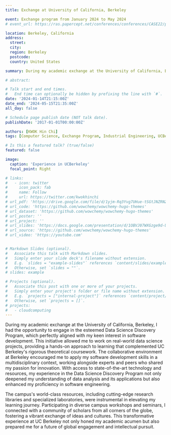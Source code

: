 ```yaml
---
title: Exchange at University of California, Berkeley

event: Exchange program from January 2024 to May 2024
# event_url: https://ras.papercept.net/conferences/conferences/CASE22/program/CASE22_ContentListWeb_1.html

location: Berkeley, California
address:
  street: 
  city: 
  region: Berkeley
  postcode: 
  country: United States

summary: During my academic exchange at the University of California, Berkeley, I had the opportunity to engage in the esteemed Data Science Discovery Program, which perfectly aligned with my keen interest in software development. This initiative allowed me to work on real-world data science projects, providing a hands-on approach to learning that complemented UC Berkeley's rigorous theoretical coursework.

# abstract: 

# Talk start and end times.
#   End time can optionally be hidden by prefixing the line with `#`.
date: '2024-01-14T21:15:00Z'
date_end: '2024-05-15T21:35:00Z'
all_day: false

# Schedule page publish date (NOT talk date).
publishDate: '2017-01-01T00:00:00Z'

authors: [KWOK Hin Chi]
tags: [Computer Science, Exchange Program, Industrial Engineering, UCBerkeley]

# Is this a featured talk? (true/false)
featured: false

image:
  caption: 'Experience in UCBerkeley'
  focal_point: Right

# links:
#   - icon: twitter
#     icon_pack: fab
#     name: Follow
#     url: https://twitter.com/kwokhinchi
# url_pdf: 'https://drive.google.com/file/d/1yjm-Rq3Yvg7UHue-tSGtJNZRNZPrOeuX/view?usp=drive_link'
# url_code: 'https://github.com/wowchemy/wowchemy-hugo-themes'
# url_dataset: 'https://github.com/wowchemy/wowchemy-hugo-themes'
# url_poster: ''
# url_project: ''
# url_slides: 'https://docs.google.com/presentation/d/1OBVJ07WXGzge9d-UZCD76Cx5bwoX6Va_/edit?usp=drive_link&ouid=102358073185606588058&rtpof=true&sd=true'
# url_source: 'https://github.com/wowchemy/wowchemy-hugo-themes'
# url_video: 'https://youtube.com'


# Markdown Slides (optional).
#   Associate this talk with Markdown slides.
#   Simply enter your slide deck's filename without extension.
#   E.g. `slides = "example-slides"` references `content/slides/example-slides.md`.
#   Otherwise, set `slides = ""`.
# slides: example

# Projects (optional).
#   Associate this post with one or more of your projects.
#   Simply enter your project's folder or file name without extension.
#   E.g. `projects = ["internal-project"]` references `content/project/deep-learning/index.md`.
#   Otherwise, set `projects = []`.
# projects:
#   - cloudcomputing
---
```


<!-- Nowadays, with the advancement of production technologies, the manufacturing paradigm has gradually shifted from mass production to a small-batch and high-variety personalized production manner, urged by high flexible automation capabilities. In this paradigm, the existing inspection and assembly processes after manufacturing still rely to a large extent on either human operators with low efficiency or machines with low flexibility. To solve this issue, human-robot collaboration (HRC) has been a prevailing topic of recent concerns. Current robot control strategies in human-machine collaboration are mainly through pre-defined programming and do not yet meet the need for flexible and adaptable tasks in individualised production. To address this challenge, this paper proposes a deep reinforcement learning (DRL) approach based on meta-learning to drive robots in HRC. It enables collaborative robots (cobots) to acquire basic skills and perform tasks based on personalised production requirements, improving learning efficiency and thus quickly adapting to new tasks for human operators. The robot control task was carried out in a simulated environment taken from a real production scenario to assess its efficacy. Experimental results show that our proposed method enables the robot to learn and perform HRC tasks quickly and outperforms the baseline DRL method in terms of success rate. -->

<!-- {{% callout note %}}
Click on the **Slides** button above to view the built-in slides feature.
{{% /callout %}}

Slides can be added in a few ways:

- **Create** slides using Wowchemy's [_Slides_](https://wowchemy.com/docs/managing-content/#create-slides) feature and link using `slides` parameter in the front matter of the talk file
- **Upload** an existing slide deck to `static/` and link using `url_slides` parameter in the front matter of the talk file
- **Embed** your slides (e.g. Google Slides) or presentation video on this page using [shortcodes](https://wowchemy.com/docs/writing-markdown-latex/).

Further event details, including [page elements](https://wowchemy.com/docs/writing-markdown-latex/) such as image galleries, can be added to the body of this page. -->

During my academic exchange at the University of California, Berkeley, I had the opportunity to engage in the esteemed Data Science Discovery Program, which perfectly aligned with my keen interest in software development. This initiative allowed me to work on real-world data science projects, providing a hands-on approach to learning that complemented UC Berkeley's rigorous theoretical coursework. The collaborative environment at Berkeley encouraged me to apply my software development skills in a multidisciplinary context, working alongside experts and peers who shared my passion for innovation. With access to state-of-the-art technology and resources, my experience in the Data Science Discovery Program not only deepened my understanding of data analysis and its applications but also enhanced my proficiency in software engineering.

The campus's world-class resources, including cutting-edge research libraries and specialized laboratories, were instrumental in elevating my learning journey. Participating in diverse campus workshops and seminars, I connected with a community of scholars from all corners of the globe, fostering a vibrant exchange of ideas and cultures. This transformative experience at UC Berkeley not only honed my academic acumen but also prepared me for a future of global engagement and intellectual pursuit. 